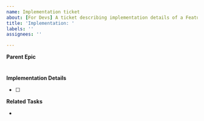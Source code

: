 ```yaml
---
name: Implementation ticket
about: [For Devs] A ticket describing implementation details of a Feature Request
title: 'Implementation: '
labels: ''
assignees: ''

---
```


**Parent Epic**
<!-- Add the feature-level epic that this ticket is (partially) implementing -->
#

**Implementation Details**
<!-- This must be filled prior to estimation. A short description of tasks a -->
<!-- developer might have to consider: e.g. "modify X model, change view, -->
<!-- modify scaffold".-->
- [ ]

**Related Tasks**
<!-- List related tasks here -->
- 
